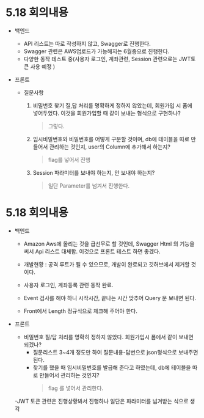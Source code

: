 # 5.18 회의내용

- 백엔드

  - API 리스트는 따로 작성하지 않고, Swagger로 진행한다.
  - Swagger 관련은 AWS업로드가 가능해지는 6월중으로 진행한다.
  - 다양한 동작 테스트 중(사용자 로그인, 계좌관련, Session 관련으로는 JWT토큰 사용 예정 )

- 프론트

  - 질문사항

    1. 비밀번호 찾기 질,답 처리를 명확하게 정하지 않았는데, 회원가입 시 폼에 넣어두었다. 이것을 회원가입할 때 같이 보내는 형식으로 구현하나?

       > 그렇다.

    2. 임시비밀번호와 비밀번호를 어떻게 구분할 것이며, db에 테이블을 따로 만들어서 관리하는 것인지, user의 Column에 추가해서 하는지?

       > flag를 넣어서 진행

    3. Session 파라미터를 보내야 하는지, 안 보내야 하는지?
       > 일단 Parameter를 넘겨서 진행한다.

# 5.18 회의내용

- 백엔드

  - Amazon Aws에 올리는 것을 급선무로 할 것인데, Swagger Html 의 기능을 써서 Api 리스트 대체함. 이것으로 프론트 테스트 하면 좋겠다.

  - 개발현황 : 공격 루트가 될 수 있으므로, 개발이 완료되고 깃허브에서 제거할 것이다.

  - 사용자 로그인, 계좌등록 관련 동작 완료.

  - Event 검사를 해야 하니 시작시간, 끝나는 시간 맞추어 Query 문 보내면 된다.

  - Front에서 Length 정규식으로 체크해 주어야 한다.

- 프론트

  - 비밀번호 질/답 처리를 명확히 정하지 않았다.
    회원가입시 폼에서 같이 보내면 되겠나?
    - 질문리스트 3~4개 정도만 하여 질문내용-답변으로 json형식으로 보내주면 된다.
    - 찾기를 했을 때 임시비밀번호를 발급해 준다고 하였는데, db에 테이블을 따로 만들어서 관리하는 것인지?
      > flag 를 넣어서 관리한다.

  -JWT 토큰 관련은 진행상황봐서 진행하나 일단은 파라미터를 넘겨받는 식으로 생각
